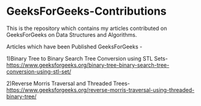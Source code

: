 # GeeksForGeeks-Contributions

This is the repository which contains my articles contributed on GeeksForGeeks on Data Structures and Algorithms.

Articles which have been Published GeeksForGeeks -

1)Binary Tree to Binary Search Tree Conversion using STL Sets-https://www.geeksforgeeks.org/binary-tree-binary-search-tree-conversion-using-stl-set/

2)Reverse Morris Traversal and Threaded Trees-https://www.geeksforgeeks.org/reverse-morris-traversal-using-threaded-binary-tree/

